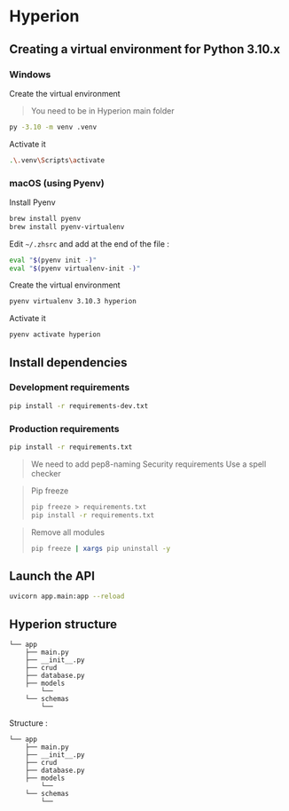 # Hyperion

## Creating a virtual environment for Python 3.10.x

### Windows

Create the virtual environment

> You need to be in Hyperion main folder

```bash
py -3.10 -m venv .venv
```

Activate it

```bash
.\.venv\Scripts\activate
```

### macOS (using Pyenv)

Install Pyenv

```bash
brew install pyenv
brew install pyenv-virtualenv
```

Edit `~/.zhsrc` and add at the end of the file :

```bash
eval "$(pyenv init -)"
eval "$(pyenv virtualenv-init -)"
```

Create the virtual environment

```bash
pyenv virtualenv 3.10.3 hyperion
```

Activate it

```bash
pyenv activate hyperion
```

## Install dependencies

### Development requirements

```bash
pip install -r requirements-dev.txt
```

### Production requirements

```bash
pip install -r requirements.txt
```

> We need to add
> pep8-naming
> Security requirements
> Use a spell checker

> Pip freeze
>
> ```bash
> pip freeze > requirements.txt
> pip install -r requirements.txt
> ```

> Remove all modules
>
> ```bash
> pip freeze | xargs pip uninstall -y
> ```

## Launch the API

```bash
uvicorn app.main:app --reload
```

## Hyperion structure

```
└── app
    ├── main.py
    ├── __init__.py
    ├── crud
    ├── database.py
    ├── models
        └──
    └── schemas
        └──
```

Structure :

``` 
└── app
    ├── main.py
    ├── __init__.py
    ├── crud
    ├── database.py
    ├── models
        └──
    └── schemas
        └──
```